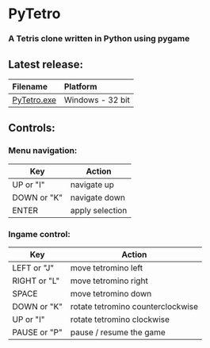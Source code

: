 PyTetro
=======
### A Tetris clone written in Python using pygame


Latest release:
---------------
|Filename|Platform|
|:---|:---|
|[PyTetro.exe](https://github.com/q-g-j/PyTetro/releases/download/latest/PyTetro.exe)|Windows - 32 bit||

Controls:
---------

### Menu navigation:
|Key|Action|
|-|-|
|UP or "I"|navigate up|
|DOWN or "K"|navigate down|
|ENTER|apply selection|

### Ingame control:
|Key|Action|
|-|-|
|LEFT or "J"|move tetromino left|
|RIGHT or "L"|move tetromino right|
|SPACE|move tetromino down|
|DOWN or "K"|rotate tetromino counterclockwise|
|UP or "I"|rotate tetromino clockwise|
|PAUSE or "P"|pause / resume the game|
